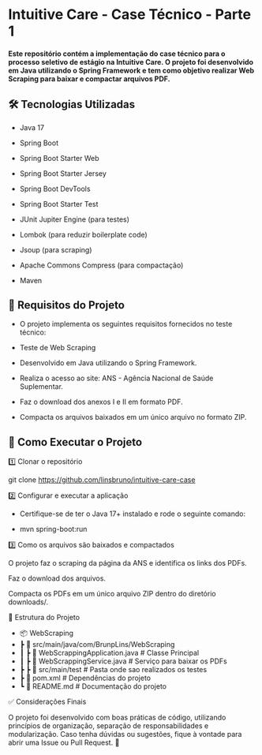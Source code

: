 # Intuitive Care - Case Técnico - Parte 1

#### Este repositório contém a implementação do case técnico para o processo seletivo de estágio na Intuitive Care. O projeto foi desenvolvido em Java utilizando o Spring Framework e tem como objetivo realizar Web Scraping para baixar e compactar arquivos PDF.

## 🛠 Tecnologias Utilizadas

* Java 17

* Spring Boot

* Spring Boot Starter Web

* Spring Boot Starter Jersey

* Spring Boot DevTools

* Spring Boot Starter Test

* JUnit Jupiter Engine (para testes)

* Lombok (para reduzir boilerplate code)

* Jsoup (para scraping)

* Apache Commons Compress (para compactação)

* Maven

## 📌 Requisitos do Projeto

* O projeto implementa os seguintes requisitos fornecidos no teste técnico:

* Teste de Web Scraping

* Desenvolvido em Java utilizando o Spring Framework.

* Realiza o acesso ao site: ANS - Agência Nacional de Saúde Suplementar.

* Faz o download dos anexos I e II em formato PDF.

* Compacta os arquivos baixados em um único arquivo no formato ZIP.

## 🚀 Como Executar o Projeto

1️⃣ Clonar o repositório

git clone https://github.com/linsbruno/intuitive-care-case


2️⃣ Configurar e executar a aplicação

* Certifique-se de ter o Java 17+ instalado e rode o seguinte comando:

* mvn spring-boot:run

3️⃣ Como os arquivos são baixados e compactados

O projeto faz o scraping da página da ANS e identifica os links dos PDFs.

Faz o download dos arquivos.

Compacta os PDFs em um único arquivo ZIP dentro do diretório downloads/.

📂 Estrutura do Projeto

* 📦 WebScraping
* ┣ 📂 src/main/java/com/BrunpLins/WebScraping
* ┃ ┣ 📜 WebScrappingApplication.java  # Classe Principal
* ┃ ┣ 📜 WebScrappingService.java  # Serviço para baixar os PDFs
* ┣ ┣  📂 src/main/test  # Pasta onde sao realizados os testes
* ┣ 📜 pom.xml  # Dependências do projeto
* ┗ 📜 README.md  # Documentação do projeto

✅ Considerações Finais

O projeto foi desenvolvido com boas práticas de código, utilizando princípios de organização, separação de responsabilidades e modularização. Caso tenha dúvidas ou sugestões, fique à vontade para abrir uma Issue ou Pull Request. 🚀